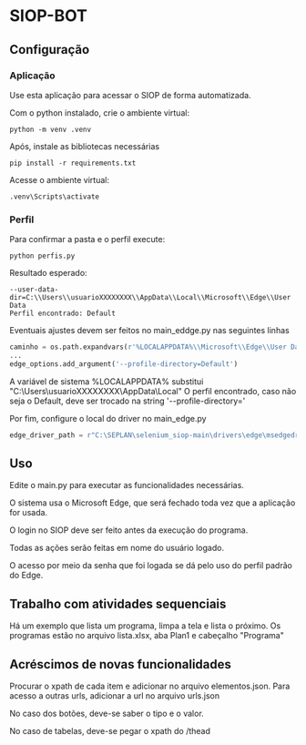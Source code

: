 # SIOP-BOT

## Configuração

### Aplicação
Use esta aplicação para acessar o SIOP de forma automatizada.

Com o python instalado, crie o ambiente virtual:

```shell
python -m venv .venv
```

Após, instale as bibliotecas necessárias

```shell
pip install -r requirements.txt
```

Acesse o ambiente virtual:

```shell
.venv\Scripts\activate
```

### Perfil

Para confirmar a pasta e o perfil execute:
```shell
python perfis.py
```

Resultado esperado:

```shell
--user-data-dir=C:\\Users\\usuarioXXXXXXXX\\AppData\\Local\\Microsoft\\Edge\\User Data
Perfil encontrado: Default
```

Eventuais ajustes devem ser feitos no main_eddge.py nas seguintes linhas

```python
caminho = os.path.expandvars(r'%LOCALAPPDATA%\\Microsoft\\Edge\\User Data')
...    
edge_options.add_argument('--profile-directory=Default')
```

A variável de sistema %LOCALAPPDATA% substitui "C:\\Users\\usuarioXXXXXXXX\\AppData\\Local"
O perfil encontrado, caso não seja o Default, deve ser trocado na string '--profile-directory='

Por fim, configure o local do driver no main_edge.py 

```python
edge_driver_path = r"C:\SEPLAN\selenium_siop-main\drivers\edge\msedgedriver.exe"
```

## Uso

Edite o main.py para executar as funcionalidades necessárias.

O sistema usa o Microsoft Edge, que será fechado toda vez que a aplicação for usada.

O login no SIOP deve ser feito antes da execução do programa.

Todas as ações serão feitas em nome do usuário logado.

O acesso por meio da senha que foi logada se dá pelo uso do perfil padrão do Edge. 


## Trabalho com atividades sequenciais

Há um exemplo que lista um programa, limpa a tela e lista o próximo.
Os programas estão no arquivo lista.xlsx, aba Plan1 e cabeçalho "Programa"


## Acréscimos de novas funcionalidades

Procurar o xpath de cada item e adicionar no arquivo elementos.json.
Para acesso a outras urls, adicionar a url no arquivo urls.json

No caso dos botões, deve-se saber o tipo e o valor.

No caso de tabelas, deve-se pegar o xpath do /thead